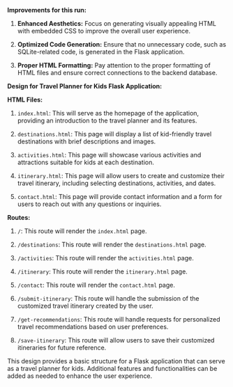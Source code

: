  **Improvements for this run:**

1. **Enhanced Aesthetics:** Focus on generating visually appealing HTML with embedded CSS to improve the overall user experience.

2. **Optimized Code Generation:** Ensure that no unnecessary code, such as SQLite-related code, is generated in the Flask application.

3. **Proper HTML Formatting:** Pay attention to the proper formatting of HTML files and ensure correct connections to the backend database.

**Design for Travel Planner for Kids Flask Application:**

**HTML Files:**

1. `index.html`: This will serve as the homepage of the application, providing an introduction to the travel planner and its features.

2. `destinations.html`: This page will display a list of kid-friendly travel destinations with brief descriptions and images.

3. `activities.html`: This page will showcase various activities and attractions suitable for kids at each destination.

4. `itinerary.html`: This page will allow users to create and customize their travel itinerary, including selecting destinations, activities, and dates.

5. `contact.html`: This page will provide contact information and a form for users to reach out with any questions or inquiries.

**Routes:**

1. `/`: This route will render the `index.html` page.

2. `/destinations`: This route will render the `destinations.html` page.

3. `/activities`: This route will render the `activities.html` page.

4. `/itinerary`: This route will render the `itinerary.html` page.

5. `/contact`: This route will render the `contact.html` page.

6. `/submit-itinerary`: This route will handle the submission of the customized travel itinerary created by the user.

7. `/get-recommendations`: This route will handle requests for personalized travel recommendations based on user preferences.

8. `/save-itinerary`: This route will allow users to save their customized itineraries for future reference.

This design provides a basic structure for a Flask application that can serve as a travel planner for kids. Additional features and functionalities can be added as needed to enhance the user experience.